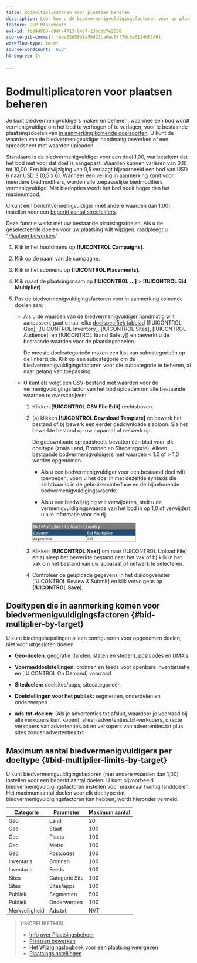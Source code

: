 ```yaml
---
title: Bodmultiplicatoren voor plaatsen beheren
description: Leer hoe u de biedvermenigvuldigingsfactoren voor uw plaatsingsdoelen kunt maken en bewerken.
feature: DSP Placements
exl-id: fbd44960-c9df-4713-94b7-13bcdb7e2568
source-git-commit: feae52e59b1a59d23ca0ec6ff76c6e6114b61461
workflow-type: tm+mt
source-wordcount: '613'
ht-degree: 1%

---
```


# Bodmultiplicatoren voor plaatsen beheren

Je kunt biedvermenigvuldigers maken en beheren, waarmee een bod wordt vermenigvuldigd om het bod te verhogen of te verlagen, voor je bestaande plaatsingsdoelen van [in aanmerking komende doelsoorten](#bid-multiplier-by-target). U kunt de waarden van de biedvermenigvuldiger handmatig bewerken of een spreadsheet met waarden uploaden.

Standaard is de biedvermenigvuldiger voor een doel 1,00, wat betekent dat het bod niet voor dat doel is aangepast. Waarden kunnen variëren van 0,10 tot 10,00. Een biedwijziging van 0,5 verlaagt bijvoorbeeld een bod van USD 6 naar USD 3 (0,5 x 6). Wanneer een veiling in aanmerking komt voor meerdere biedmodifiers, worden alle toepasselijke biedmodifiers vermenigvuldigd. Met biedopties wordt het bod nooit hoger dan het maximumbod.

U kunt een berichtvermenigvuldiger (met andere waarden dan 1,00) instellen voor een [beperkt aantal streefcijfers](#bid-multiplier-limits-by-target).

Deze functie werkt met uw bestaande plaatsingsdoelen. Als u de geselecteerde doelen voor uw plaatsing wilt wijzigen, raadpleegt u &quot;[Plaatsen bewerken](/help/dsp/campaign-management/placements/placement-edit.md).&quot;

1. Klik in het hoofdmenu op **[!UICONTROL Campaigns]**.

1. Klik op de naam van de campagne.

1. Klik in het submenu op **[!UICONTROL Placements]**.

1. Klik naast de plaatsingsnaam op  **[!UICONTROL ...]** > **[!UICONTROL Bid Multiplier]**.

1. Pas de biedvermenigvuldigingsfactoren voor in aanmerking komende doelen aan:

   * Als u de waarden van de biedvermenigvuldiger handmatig wilt aanpassen, gaat u naar elke [doelspecifiek tabblad](#bid-multiplier-by-target) ([!UICONTROL Geo], [!UICONTROL Inventory], [!UICONTROL Sites], [!UICONTROL Audience], en [!UICONTROL Brand Safety]) en bewerkt u de bestaande waarden voor de plaatsingsdoelen.

     De meeste doelcategorieën maken een lijst van subcategorieën op de linkerzijde. Klik op een subcategorie om de biedvermenigvuldigingsfactoren voor die subcategorie te beheren, al naar gelang van toepassing.

   * U kunt als volgt een CSV-bestand met waarden voor de vermenigvuldigingsfactor van het bod uploaden om alle bestaande waarden te overschrijven:

      1. Klikken **[!UICONTROL CSV File Edit]** rechtsboven.

      1. (a) klikken **[!UICONTROL Download Template]** en bewerk het bestand of b) bewerk een eerder gedownloade sjabloon. Sla het bewerkte bestand op uw apparaat of netwerk op.

         De gedownloade spreadsheets bevatten één blad voor elk doeltype (zoals Land, Bronnen en Sitecategorie). Alleen bestaande bodvermenigvuldigers met waarden &lt; 1.0 of > 1.0 worden opgenomen.

         * Als u een bodvermenigvuldiger voor een bestaand doel wilt toevoegen, voert u het doel in met dezelfde syntaxis die zichtbaar is in de gebruikersinterface en de bijbehorende bodvermenigvuldigingswaarde.

         * Als u een biedwijziging wilt verwijderen, stelt u de vermenigvuldigingswaarde van het bod in op 1,0 of verwijdert u alle informatie voor de rij.

         ![Voorbeeldrij in een spreadsheetbestand voor een bied-multiplier](/help/dsp/assets/bid-multiplier-spreadsheet.png "Voorbeeldrij in een spreadsheetbestand voor een bied-multiplier")

      1. Klikken **[!UICONTROL Next]** om naar [!UICONTROL Upload File] en a) sleep het bewerkte bestand naar het vak of b) klik in het vak om het bestand van uw apparaat of netwerk te selecteren.

      1. Controleer de geüploade gegevens in het dialoogvenster [!UICONTROL Review & Submit] en klik vervolgens op **[!UICONTROL Save]**.

## Doeltypen die in aanmerking komen voor biedvermenigvuldigingsfactoren {#bid-multiplier-by-target}

U kunt biedingsbepalingen alleen configureren voor opgenomen doelen, niet voor uitgesloten doelen.

* **Geo-doelen**: geografie (landen, staten en steden), postcodes en DMA&#39;s

* **Voorraaddoelstellingen**: bronnen en feeds voor openbare inventarisatie en [!UICONTROL On Demand] voorraad

* **Sitedoelen:** doelsites/apps, sitecategorieën

* **Doelstellingen voor het publiek:** segmenten, onderdelen en onderwerpen

* **ads.txt-doelen:** (Als je advertenties.txt afsluit, waardoor je voorraad bij alle verkopers kunt kopen), alleen advertenties.txt-verkopers, directe verkopers van advertenties.txt en verkopers van advertenties.txt plus sites zonder advertenties.txt <!-- bid multipliers for the different subsets of inventory; not available when the placement targets only one subset -->

## Maximum aantal biedvermenigvuldigers per doeltype {#bid-multiplier-limits-by-target}

U kunt biedvermenigvuldigingsfactoren (met andere waarden dan 1,00) instellen voor een beperkt aantal doelen. U kunt bijvoorbeeld biedvermenigvuldigingsfactoren instellen voor maximaal twintig landdoelen. Het maximumaantal doelen voor elk doeltype dat biedvermenigvuldigingsfactoren kan hebben, wordt hieronder vermeld.

| Categorie | Parameter | Maximum aantal |
| -------- | --------- | ----- |
| Geo | Land | 20 |
| Geo | Staat | 100 |
| Geo | Plaats | 100 |
| Geo | Metro | 100 |
| Geo | Postcodes | 100 |
| Inventaris | Bronnen | 100 |
| Inventaris | Feeds | 100 |
| Sites | Categorie Site | 100 |
| Sites | Sites/apps | 100 |
| Publiek | Segmenten | 500 |
| Publiek | Onderwerpen | 100 |
| Merkveiligheid | Ads.txt | NVT |

>[!MORELIKETHIS]
>
>* [Info over Plaatsingsbeheer](placement-about.md)
>* [Plaatsen bewerken](placement-edit.md)
>* [Het Wijzigingslogboek voor een plaatsing weergeven](placement-change-log.md)
>* [Plaatsingsinstellingen](placement-settings.md)
